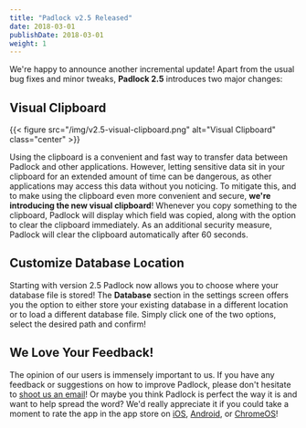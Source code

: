 ```yaml
---
title: "Padlock v2.5 Released"
date: 2018-03-01
publishDate: 2018-03-01
weight: 1
---
```


We're happy to announce another incremental update! Apart from the usual bug
fixes and minor tweaks, **Padlock 2.5** introduces two major changes:

## Visual Clipboard

{{< figure src="/img/v2.5-visual-clipboard.png" alt="Visual Clipboard" class="center" >}}

Using the clipboard is a convenient and fast way to transfer data between
Padlock and other applications. However, letting sensitive data sit in your
clipboard for an extended amount of time can be dangerous, as other
applications may access this data without you noticing. To mitigate this, and
to make using the clipboard even more convenient and secure, **we're introducing
the new visual clipboard**! Whenever you copy something to the clipboard, Padlock
will display which field was copied, along with the option to clear the
clipboard immediately. As an additional security measure, Padlock will clear
the clipboard automatically after 60 seconds.

## Customize Database Location

Starting with version 2.5 Padlock now allows you to choose where your database
file is stored! The **Database** section in the settings screen offers you the
option to either store your existing database in a different location or to
load a different database file. Simply click one of the two options, select the
desired path and confirm!

## We Love Your Feedback!

The opinion of our users is immensely important to us. If you have any feedback
or suggestions on how to improve Padlock, please don't hesitate to [shoot us an
email](mailto:support@padlock.io)! Or maybe you think Padlock is perfect the
way it is and want to help spread the word? We'd really appreciate it if
you could take a moment to rate the app in the app store on [iOS](https://itunes.apple.com/app/id871710139),
[Android](https://play.google.com/store/apps/details?id=com.maklesoft.padlock),
or
[ChromeOS](https://chrome.google.com/webstore/detail/padlock/npkoefjfcjbknoeadfkbcdpbapaamcif)!
